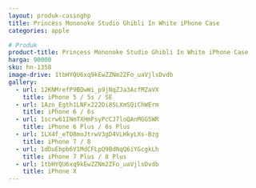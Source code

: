 ```yaml
---
layout: produk-casinghp
title: Princess Mononoke Studio Ghibli In White iPhone Case
categories: apple

# Produk
product-title: Princess Mononoke Studio Ghibli In White iPhone Case
harga: 90000
sku: hn-1358
image-drive: 1tbHYQU6xq9kEwZZNm2ZFo_uaVjlsDvdb
gallery:
  - url: 12KNMrefP9BOwWi_p9jNqZJa3AcfMZaVX
    title: iPhone 5 / 5s / SE
  - url: 1Azn_Egth1LNFx222Di8SLXmSQiChWErm
    title: iPhone 6 / 6s
  - url: 1scrw61INmTXHmFsyPcCJ7loQAnMGG5WR
    title: iPhone 6 Plus / 6s Plus
  - url: 1LX4f_eTO8moJtrwV3gD4VLHkyLXs-Bzg
    title: iPhone 7 / 8
  - url: 1dDuEbpb6V1MdCFLpQ9BdNqQ6iYGcgkLh
    title: iPhone 7 Plus / 8 Plus
  - url: 1tbHYQU6xq9kEwZZNm2ZFo_uaVjlsDvdb
    title: iPhone X
---
```

